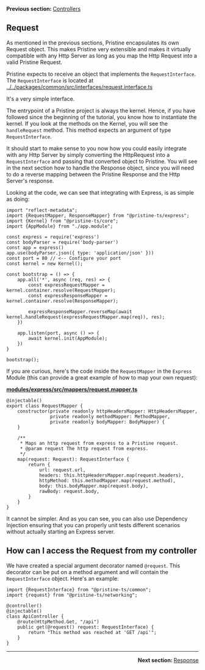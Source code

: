 <p>
   <strong>Previous section: </strong> <a href="01.controllers.md">Controllers</a>
</p>


Request
-------

As mentioned in the previous sections, Pristine encapsulates its own Request object. This makes Pristine very extensible and makes it virtually compatible
with any Http Server as long as you map the Http Request into a valid Pristine Request.

Pristine expects to receive an object that implements the `RequestInterface`. The `RequestInterface` is located at
[../../packages/common/src/interfaces/request.interface.ts](../../packages/common/src/interfaces/request.interface.ts)

It's a very simple interface.

The entrypoint of a Pristine project is always the kernel. Hence, if you have followed since the beginning of the tutorial, you know how to instantiate the kernel. 
If you look at the methods on the Kernel, you will see the `handleRequest` method. This method expects an argument of type `RequestInterface`.

It should start to make sense to you now how you could easily integrate with any Http Server by simply converting the HttpRequest into a `RequestInterface` and passing that converted object to Pristine.
You will see in the next section how to handle the Response object, since you will need to do a reverse mapping between the Pristine Response and the Http Server's response.

Looking at the code, we can see that integrating with Express, is as simple as doing:

```
import "reflect-metadata";
import {RequestMapper, ResponseMapper} from "@pristine-ts/express";
import {Kernel} from "@pristine-ts/core";
import {AppModule} from "./app.module";

const express = require('express')
const bodyParser = require('body-parser')
const app = express()
app.use(bodyParser.json({ type: 'application/json' }))
const port = 80 // <-- Configure your port
const kernel = new Kernel();

const bootstrap = () => {
    app.all('*', async (req, res) => {
        const expressRequestMapper = kernel.container.resolve(RequestMapper);
        const expressResponseMapper = kernel.container.resolve(ResponseMapper);

        expressResponseMapper.reverseMap(await kernel.handleRequest(expressRequestMapper.map(req)), res);
    })

    app.listen(port, async () => {
        await kernel.init(AppModule);
    })
}

bootstrap();
```

If you are curious, here's the code inside the `RequestMapper` in the `Express` Module (this can provide a great example of how to map your own request):

**[modules/express/src/mappers/request.mapper.ts](modules/express/src/mappers/request.mapper.ts)**

```
@injectable()
export class RequestMapper {
    constructor(private readonly httpHeadersMapper: HttpHeadersMapper,
                private readonly methodMapper: MethodMapper,
                private readonly bodyMapper: BodyMapper) {
    }

    /**
     * Maps an http request from express to a Pristine request.
     * @param request The http request from express.
     */
    map(request: Request): RequestInterface {
        return {
            url: request.url,
            headers: this.httpHeadersMapper.map(request.headers),
            httpMethod: this.methodMapper.map(request.method),
            body: this.bodyMapper.map(request.body),
            rawBody: request.body,
        }
    }
}
```


It cannot be simpler. And as you can see, you can also use Dependency Injection ensuring that you can properly unit tests different scenarios without actually starting an Express server.

## How can I access the Request from my controller
We have created a special argument decorator named `@request`. This decorator can be put on a method argument and will contain the `RequestInterface` object. Here's an example:

```
import {RequestInterface} from "@pristine-ts/common";
import {request} from "@pristine-ts/networking";

@controller()
@injectable()
class ApiController {
    @route(HttpMethod.Get, "/api")  
    public get(@request() request: RequestInterface) {
        return "This method was reached at 'GET /api'";
    }
}
```


---

<p align="right">
    <strong>Next section: </strong> <a href="docs/getting-started/03-controllers/03.response.md">Response</a>
</p>


